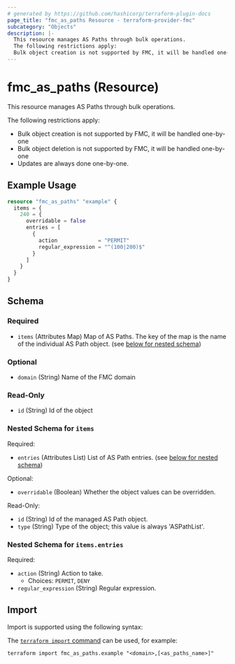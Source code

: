 ```yaml
---
# generated by https://github.com/hashicorp/terraform-plugin-docs
page_title: "fmc_as_paths Resource - terraform-provider-fmc"
subcategory: "Objects"
description: |-
  This resource manages AS Paths through bulk operations.
  The following restrictions apply:
  Bulk object creation is not supported by FMC, it will be handled one-by-oneBulk object deletion is not supported by FMC, it will be handled one-by-oneUpdates are always done one-by-one.
---
```


# fmc_as_paths (Resource)

This resource manages AS Paths through bulk operations.

The following restrictions apply:
  - Bulk object creation is not supported by FMC, it will be handled one-by-one
  - Bulk object deletion is not supported by FMC, it will be handled one-by-one
  - Updates are always done one-by-one.

## Example Usage

```terraform
resource "fmc_as_paths" "example" {
  items = {
    240 = {
      overridable = false
      entries = [
        {
          action             = "PERMIT"
          regular_expression = "^(100|200)$"
        }
      ]
    }
  }
}
```

<!-- schema generated by tfplugindocs -->
## Schema

### Required

- `items` (Attributes Map) Map of AS Paths. The key of the map is the name of the individual AS Path object. (see [below for nested schema](#nestedatt--items))

### Optional

- `domain` (String) Name of the FMC domain

### Read-Only

- `id` (String) Id of the object

<a id="nestedatt--items"></a>
### Nested Schema for `items`

Required:

- `entries` (Attributes List) List of AS Path entries. (see [below for nested schema](#nestedatt--items--entries))

Optional:

- `overridable` (Boolean) Whether the object values can be overridden.

Read-Only:

- `id` (String) Id of the managed AS Path object.
- `type` (String) Type of the object; this value is always 'ASPathList'.

<a id="nestedatt--items--entries"></a>
### Nested Schema for `items.entries`

Required:

- `action` (String) Action to take.
  - Choices: `PERMIT`, `DENY`
- `regular_expression` (String) Regular expression.

## Import

Import is supported using the following syntax:

The [`terraform import` command](https://developer.hashicorp.com/terraform/cli/commands/import) can be used, for example:

```shell
terraform import fmc_as_paths.example "<domain>,[<as_paths_name>]"
```
